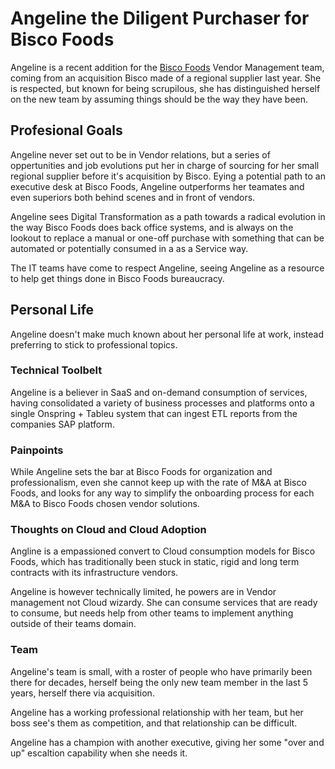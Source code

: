 # Angeline the Diligent Purchaser for Bisco Foods

Angeline is a recent addition for the [Bisco Foods](../orgs/bisco_foods.md) Vendor Management team, coming from an acquisition Bisco made of a regional supplier last year. She is respected, but known for being scrupilous, she has distinguished herself on the new team by assuming things should be the way they have been.


## Profesional Goals

Angeline never set out to be in Vendor relations, but a series of oppertunities and job evolutions put her in charge of sourcing for her small regional supplier before it's acquisition by Bisco. Eying a potential path to an executive desk at Bisco Foods, Angeline outperforms her teamates and even superiors both behind scenes and in front of vendors.

Angeline sees Digital Transformation as a path towards a radical evolution in the way Bisco Foods does back office systems, and is always on the lookout to replace a manual or one-off purchase with something that can be automated or potentially consumed in a as a Service way.

The IT teams have come to respect Angeline, seeing Angeline as a resource to help get things done in Bisco Foods bureaucracy.

## Personal Life

Angeline doesn't make much known about her personal life at work, instead preferring to stick to professional topics.

### Technical Toolbelt

Angeline is a believer in SaaS and on-demand consumption of services, having consolidated a variety of business processes and platforms onto a single Onspring + Tableu system that can ingest ETL reports from the companies SAP platform.


### Painpoints

While Angeline sets the bar at Bisco Foods for organization and professionalism, even she cannot keep up with the rate of M&A at Bisco Foods, and looks for any way to simplify the onboarding process for each M&A to Bisco Foods chosen vendor solutions.

### Thoughts on Cloud and Cloud Adoption

Angline is a empassioned convert to Cloud consumption models for Bisco Foods, which has traditionally been stuck in static, rigid and long term contracts with its infrastructure vendors.

Angeline is however technically limited, he powers are in Vendor management not Cloud wizardy. She can consume services that are ready to consume, but needs help from other teams to implement anything outside of their teams domain.


### Team

Angeline's team is small, with a roster of people who have primarily been there for decades, herself being the only new team member in the last 5 years, herself there via acquisition.

Angeline has a working professional relationship with her team, but her boss see's them as competition, and that relationship can be difficult.

Angeline has a champion with another executive, giving her some "over and up" escaltion capability when she needs it.
